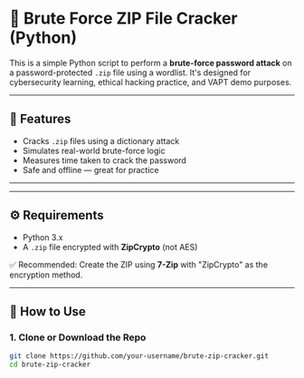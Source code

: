 # 🔐 Brute Force ZIP File Cracker (Python)

This is a simple Python script to perform a **brute-force password attack** on a password-protected `.zip` file using a wordlist. It's designed for cybersecurity learning, ethical hacking practice, and VAPT demo purposes.

---

## 🚀 Features

- Cracks `.zip` files using a dictionary attack
- Simulates real-world brute-force logic
- Measures time taken to crack the password
- Safe and offline — great for practice

---


---

## ⚙️ Requirements

- Python 3.x
- A `.zip` file encrypted with **ZipCrypto** (not AES)

✅ Recommended: Create the ZIP using **7-Zip** with "ZipCrypto" as the encryption method.

---

## 🔧 How to Use

### 1. Clone or Download the Repo

```bash
git clone https://github.com/your-username/brute-zip-cracker.git
cd brute-zip-cracker

